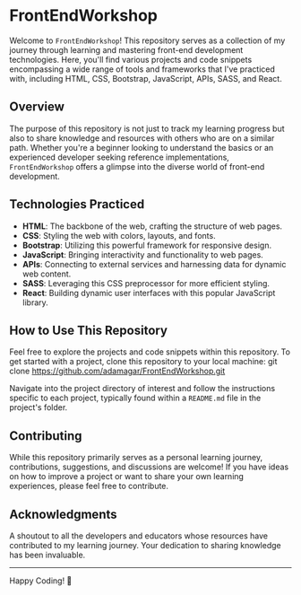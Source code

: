 # FrontEndWorkshop

Welcome to `FrontEndWorkshop`! This repository serves as a collection of my journey through learning and mastering front-end development technologies. Here, you'll find various projects and code snippets encompassing a wide range of tools and frameworks that I've practiced with, including HTML, CSS, Bootstrap, JavaScript, APIs, SASS, and React.

## Overview

The purpose of this repository is not just to track my learning progress but also to share knowledge and resources with others who are on a similar path. Whether you're a beginner looking to understand the basics or an experienced developer seeking reference implementations, `FrontEndWorkshop` offers a glimpse into the diverse world of front-end development.

## Technologies Practiced

- **HTML**: The backbone of the web, crafting the structure of web pages.
- **CSS**: Styling the web with colors, layouts, and fonts.
- **Bootstrap**: Utilizing this powerful framework for responsive design.
- **JavaScript**: Bringing interactivity and functionality to web pages.
- **APIs**: Connecting to external services and harnessing data for dynamic web content.
- **SASS**: Leveraging this CSS preprocessor for more efficient styling.
- **React**: Building dynamic user interfaces with this popular JavaScript library.

## How to Use This Repository

Feel free to explore the projects and code snippets within this repository. To get started with a project, clone this repository to your local machine:
git clone https://github.com/adamagar/FrontEndWorkshop.git

Navigate into the project directory of interest and follow the instructions specific to each project, typically found within a `README.md` file in the project's folder.

## Contributing

While this repository primarily serves as a personal learning journey, contributions, suggestions, and discussions are welcome! If you have ideas on how to improve a project or want to share your own learning experiences, please feel free to contribute.


## Acknowledgments

A shoutout to all the developers and educators whose resources have contributed to my learning journey. Your dedication to sharing knowledge has been invaluable.

---

Happy Coding! 🚀
